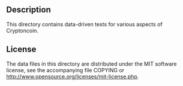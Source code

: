 Description
------------

This directory contains data-driven tests for various aspects of Cryptoncoin.

License
--------

The data files in this directory are distributed under the MIT software
license, see the accompanying file COPYING or
http://www.opensource.org/licenses/mit-license.php.

